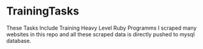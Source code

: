 # TrainingTasks
These Tasks Include Training Heavy Level Ruby Programms
I scraped many websites in this repo and all these scraped data is directly pushed to mysql database. 

